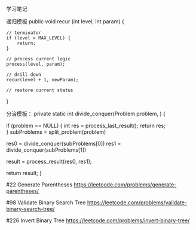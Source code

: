学习笔记

递归模板
public void recur (int level, int param) {

	// terminator
	if (level > MAX_LEVEL) { 
		return;
	}
	
	// process current logic
	process(level, param);
	
	// drill down
	recur(level + 1, newParam);
	
	// restore current status
}


分治模板：
private static int divide_conquer(Problem problem, ) {
  
  if (problem == NULL) {
    int res = process_last_result();
    return res;     
  }
  subProblems = split_problem(problem)
  
  res0 = divide_conquer(subProblems[0])
  res1 = divide_conquer(subProblems[1])
  
  result = process_result(res0, res1);
  
  return result;
}


#22 Generate Parentheses
https://leetcode.com/problems/generate-parentheses/

#98 Validate Binary Search Tree
https://leetcode.com/problems/validate-binary-search-tree/

#226 Invert Binary Tree
https://leetcode.com/problems/invert-binary-tree/